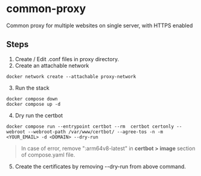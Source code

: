 # common-proxy
Common proxy for multiple websites on single server, with HTTPS enabled

## Steps

1. Create / Edit .conf files in proxy directory.
2. Create an attachable network
```
docker network create --attachable proxy-network
```
3. Run the stack
```
docker compose down
docker compose up -d
```
4. Dry run the certbot
```
docker compose run --entrypoint certbot --rm  certbot certonly --webroot --webroot-path /var/www/certbot/ --agree-tos -n -m <YOUR_EMAIL> -d <DOMAIN> --dry-run
```
> In case of error, remove ":arm64v8-latest" in <b>certbot > image</b> section of compose.yaml file.
5. Create the certificates by removing --dry-run from above command.